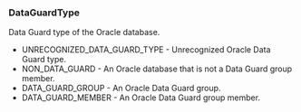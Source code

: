 ### DataGuardType
Data Guard type of the Oracle database.

- UNRECOGNIZED_DATA_GUARD_TYPE - Unrecognized Oracle Data Guard type.
- NON_DATA_GUARD - An Oracle database that is not a Data Guard group member.
- DATA_GUARD_GROUP - An Oracle Data Guard group.
- DATA_GUARD_MEMBER - An Oracle Data Guard group member.
